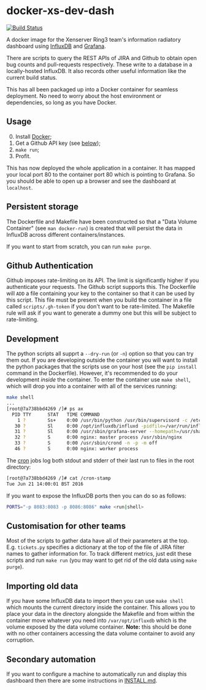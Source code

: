 # docker-xs-dev-dash

[![Build Status][travis-badge]][travis-url]

A docker image for the Xenserver Ring3 team's information radiatory dashboard
using [InfluxDB][1] and [Grafana][2].

There are scripts to query the REST APIs of JIRA and Github to obtain open bug
counts and pull-requests respectively. These write to a database in
a locally-hosted InfluxDB. It also records other useful information like the
current build status.

This has all been packaged up into a Docker container for seamless deployment.
No need to worry about the host environment or dependencies, so long as you
have Docker.

## Usage
0. Install [Docker][3];
0. Get a Github API key (see [below][4]);
0. `make run`;
0. Profit.

This has now deployed the whole application in a container. It has mapped your
local port 80 to the container port 80 which is pointing to Grafana. So you
should be able to open up a browser and see the dashboard at `localhost`.

## Persistent storage
The Dockerfile and Makefile have been constructed so that a "Data Volume
Container" (see `man docker-run`) is created that will persist the data in
InfluxDB across different containers/instances.

If you want to start from scratch, you can run `make purge`.

## Github Authentication
Github imposes rate-limiting on its API. The limit is significantly higher if
you authenticate your requests. The Github script supports this. The Dockerfile
will `ADD` a file containing your key to the container so that it can be used
by this script. This file must be present when you build the container in
a file called `scripts/.gh-token` if you don't want to be rate-limited. The
Makefile rule will ask if you want to generate a dummy one but this will be
subject to rate-limiting.

## Development
The python scripts all supprt a `--dry-run` (or `-n`) option so that you can
try them out. If you are developing outside the container you will want to
install the python packages that the scripts use on your host (see the `pip
install` command in the Dockerfile). However, it's recommended to do your
development _inside_ the container. To enter the container use `make shell`,
which will drop you into a container with all of the services running:

```sh
make shell
...
[root@7a738bbd4269 /]# ps ax
  PID TTY      STAT   TIME COMMAND
    1 ?        Ss+    0:00 /usr/bin/python /usr/bin/supervisord -c /etc/supervisord.d/supervisord.conf
   30 ?        Sl     0:00 /opt/influxdb/influxd -pidfile=/var/run/influxdb/influxd.pid -config=/etc/opt/influxdb/influxdb.conf
   31 ?        Sl     0:00 /usr/sbin/grafana-server --homepath=/usr/share/grafana --config=/etc/grafana/grafana.ini cfg:default.paths.data=/var/lib/grafana cfg:default.paths.logs
   32 ?        S      0:00 nginx: master process /usr/sbin/nginx
   33 ?        S      0:00 /usr/sbin/crond -n -p -m off
   46 ?        S      0:00 nginx: worker process
```

The [cron][6] jobs log both stdout and stderr of their last run to files in the
root directory:

```sh
[root@7a738bbd4269 /]# cat /cron-stamp
Tue Jun 21 14:00:01 BST 2016
```

If you want to expose the InfluxDB ports then you can do so as follows:

```sh
PORTS="-p 8083:8083 -p 8086:8086" make <run|shell>
```

## Customisation for other teams
Most of the scripts to gather data have all of their parameters at the top.
E.g. `tickets.py` specifies a dictionary at the top of the file of JIRA filter
names to gather information for. To track different metrics, just edit these
scripts and run `make run` (you may want to get rid of the old data using `make
purge`).

## Importing old data
If you have some InfluxDB data to import then you can use `make shell`
which mounts the current directory inside the container. This allows you to
place your data in the directory alongside the Makefile and from within the
container move whatever you need into `/var/opt/influxdb` which is the volume
exposed by the data volume container. **Note:** this should be done with no
other containers accessing the data volume container to avoid any corruption.

## Secondary automation
If you want to configure a machine to automatically run and display this
dashboard then there are some instructions in [INSTALL.md][5].

[1]: https://influxdb.com/download/index.html
[2]: http://grafana.org/download/
[3]: https://docker.com
[4]: #github-authentication
[5]: INSTALL.md
[6]: crontab-entries

[travis-badge]: https://travis-ci.org/xenserver/docker-xs-dev-dash.svg?branch=master
[travis-url]: https://travis-ci.org/xenserver/docker-xs-dev-dash
